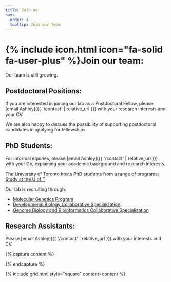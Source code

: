 ```yaml
---
title: Join us!
nav:
  order: 4
  tooltip: Join our team
---
```


# {% include icon.html icon="fa-solid fa-user-plus" %}Join our team:

Our team is still growing. 

## Postdoctoral Positions:

If you are interested in joining our lab as a Postdoctoral Fellow, please [email Ashley]({{ '/contact' | relative_url }}) with your research interests and your CV.

We are also happy to discuss the possibility of supporting postdoctoral candidates in applying for fellowships.

## PhD Students:

For informal equiries, please [email Ashley]({{ '/contact' | relative_url }}) with your CV, explaining your academic background and research interests.

The University of Toronto hosts PhD students from a range of programs: [Study at the U of T](https://www.sgs.utoronto.ca/programs/)

Our lab is recruiting through: 
- [Molecular Genetics Program](https://www.sgs.utoronto.ca/programs/molecular-genetics/)
- [Developmenal Biology Collaborative Specialization](https://sgs.calendar.utoronto.ca/collaborative/Developmental-Biology)
- [Genome Biology and Bioinformatics Collaborative Specialization](https://sgs.calendar.utoronto.ca/collaborative/Genome-Biology-and-Bioinformatics)

## Research Assistants:

Please [email Ashley]({{ '/contact' | relative_url }}) with your interests and CV. 

{% capture content %}

{% endcapture %}

{% include grid.html style="square" content=content %}
